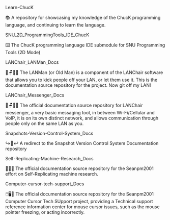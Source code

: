 
Learn-ChucK

📚️ A repository for showcasing my knowledge of the ChucK programming language, and continuing to learn the language. 

SNU_2D_ProgrammingTools_IDE_ChucK

⌨️ The ChucK programming language IDE submodule for SNU Programming Tools (2D Mode)

LANChair_LANMan_Docs

🏡️🪑️👴️📖️ The LANMan (or Old Man) is a component of the LANChair software that allows you to kick people off your LAN, or let them use it. This is the documentation source repository for the project. Now git off my LAN! 

LANChair_Messenger_Docs

🏡️🪑️💬️📖️ The official documentation source repository for LANChair messenger, a very basic messaging tool, in between Wi-Fi/Cellular and VoIP, it is on its own distinct network, and allows communication through people only on the same LAN as you.

Snapshots-Version-Control-System_Docs

↪️📸️↩️ A redirect to the Snapshot Version Control System Documentation repository

Self-Replicating-Machine-Research_Docs

🤖️🔩️📖️ The official documentation source repository for the Seanpm2001 effort on Self-Replicating machine research.

Computer-cursor-tech-support_Docs

🖱️🖥️📖️ The official documentation source repository for the Seanpm2001 Computer Cursor Tech SUpport project, providing a Technical support reference information center for mouse cursor issues, such as the mouse pointer freezing, or acting incorrectly. 

